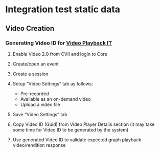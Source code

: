 # Integration test static data

## Video Creation

### Generating Video ID for [Video Playback IT](/packages/planner-event-hubs-ui/tests/it/video.graphql.test.ts)

1. Enable Video 2.0 from CVII and login to Core
2. Create/open an event
3. Create a session
4. Setup “Video Settings” tab as follows:

    - Pre-recorded
    - Available as an on-demand video
    - Upload a video file

5. Save “Video Settings” tab
6. Copy Video ID (Guid) from Video Player Details section (it may take some time for Video ID to be generated by the system)
7. Use generated Video ID to validate expected graph playback video/rendition response